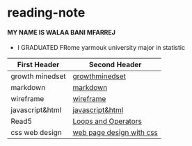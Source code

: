 # reading-note
#### MY NAME IS WALAA BANI MFARREJ 
* I GRADUATED FRome yarmouk university major in statistic 



| First Header  | Second Header |
| ------------- | ------------- |
| growth minedset  | [growthminedset](http://walaamohammad.github.io/reading-note/growthminedset) |
| markdown | [markdown](https:///walaamohammad.github.io/reading-note/markdown)|
| wireframe | [wireframe](https:///walaamohammad.github.io/reading-note/wireframe&html)|
| javascript&html| [javascript&html](https:///walaamohammad.github.io/reading-note/javascripts) |
| Read5| [Loops and Operators](https:///walaamohammad.github.io/reading-note/read5) |
| css web design| [web page design with css](https://walaamohammad.github.io/css-desighn/) |